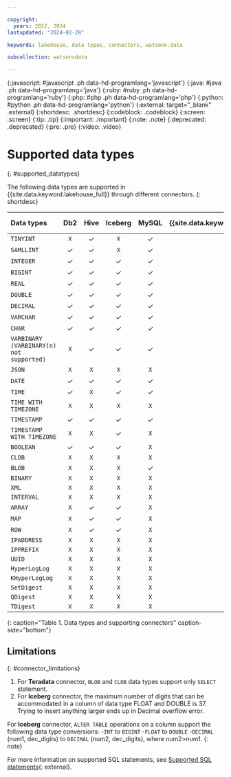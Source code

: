 ```yaml
---

copyright:
  years: 2022, 2024
lastupdated: "2024-02-28"

keywords: lakehouse, data types, connectors, watsonx.data

subcollection: watsonxdata

---
```


{:javascript: #javascript .ph data-hd-programlang='javascript'}
{:java: #java .ph data-hd-programlang='java'}
{:ruby: #ruby .ph data-hd-programlang='ruby'}
{:php: #php .ph data-hd-programlang='php'}
{:python: #python .ph data-hd-programlang='python'}
{:external: target="_blank" .external}
{:shortdesc: .shortdesc}
{:codeblock: .codeblock}
{:screen: .screen}
{:tip: .tip}
{:important: .important}
{:note: .note}
{:deprecated: .deprecated}
{:pre: .pre}
{:video: .video}

# Supported data types
{: #supported_datatypes}


The following data types are supported in {{site.data.keyword.lakehouse_full}} through different connectors.
{: shortdesc}

| Data types |**Db2**|**Hive**|**Iceberg**|**MySQL**|**{{site.data.keyword.netezza_short}}**|**SQL Server**|**PostgreSQL**|**SingleStore**|**MongoDB**|**Teradata**|**Kafka**|**Elasticsearch**|**TPCH**|**TPCDS**|
| :-------------- | :-------------: | :-------------:| :-------------:| :-------------:| :-------------: | :-------------: | :-------------: | :-------------: | :-------------: | :-------------:| :-------------:| :-------------: | :-------------: | :-------------: |
| `TINYINT` | `X`    | ✓   | `X`  | ✓  | `X`  | ✓  | `X`   | ✓  | ✓  | `X`  | `X`  | `X`  | `X`  | `X`  |
| `SAMLLINT` | ✓    | ✓  |`X`  | ✓  | ✓  | ✓  | ✓   | ✓  | `X`  | `X`  | `X`  | `X`  | `X`  | `X`  |
| `INTEGER` | ✓    | ✓   | ✓  | ✓  | ✓  | ✓  | ✓   | ✓  | ✓  | ✓  | `X`  | `X`  | `X`  | `X`  |
| `BIGINT` | ✓    | ✓   | ✓  | ✓  | ✓  | ✓  | ✓   | ✓  | ✓  | ✓  | `X`  | `X`  | `X`  | `X`  |
| `REAL` | ✓    | ✓   | ✓  | ✓  | ✓  | ✓  | ✓   | ✓  | `X`  | ✓  | `X`  | `X`  | `X`  | `X`  |
| `DOUBLE` | ✓    | ✓   | ✓  | ✓  | ✓  | ✓  | ✓   | ✓  | ✓  | ✓  | `X`  | `X`  | `X`  | `X`  |
| `DECIMAL` | ✓    | ✓   | ✓  | ✓  | ✓  | ✓  | ✓   | ✓  | ✓  | ✓  | `X`  | `X`  | `X`  | `X`  |
| `VARCHAR` | ✓    | ✓   | ✓  | ✓  | ✓  | ✓  | ✓   | ✓  | ✓  | ✓  | `X`  | `X`  | `X`  | `X`  |
| `CHAR` | ✓    | ✓   | ✓  | ✓  | ✓  | ✓  | ✓   | ✓  | ✓  | ✓  | `X`  | `X`  | `X`  | `X`  |
| `VARBINARY (VARBINARY(n) not supported)` | `X`    | ✓   | ✓  | ✓  |`X`  | `X`  | `X`   | `X`  | ✓  | `X`  | `X`  | `X`  | `X`  | `X`  |
| `JSON` | `X`    | `X`   | `X`  | `X`  | `X`  | `X`  | ✓   | `X`  | `X`  | `X`  | `X`  | `X`  | `X`  | `X`  |
| `DATE` | ✓    | ✓   | ✓  | ✓  | ✓  | ✓  | ✓   | ✓  | ✓  | ✓  | `X`  | `X`  | `X`  | `X`  |
| `TIME` | ✓    | `X`   | ✓  | ✓  | ✓  | ✓  | ✓   | ✓  | ✓  | ✓  | `X`  | `X`  | `X`  | `X`  |
| `TIME WITH TIMEZONE` | `X`    | `X`   | `X`  | `X`  | `X`  | `X`  | ✓   | `X`  | `X`  | `X`  | `X`  | `X`  | `X`  | `X`  |
| `TIMESTAMP` | ✓    | ✓   | ✓  | ✓  | ✓  | `X`  | ✓   | ✓  | ✓  | ✓  | `X`  | `X`  | `X`  | `X`  |
| `TIMESTAMP WITH TIMEZONE` | `X`    | `X`   | ✓  | `X`  | `X`  | `X`  | ✓   | `X`  | `X`  | `X`  | `X`  | `X`  | `X`  | `X`  |
| `BOOLEAN` | ✓    | ✓   | ✓  | `X`  | ✓   | `X`  | ✓   | ✓  | `X`  | `X`  | `X`  | `X`  | `X`  | `X`  |
| `CLOB` | `X`    | `X`   | `X`  | `X`  | `X`   | `X`  | `X`   | `X`  | `X`  | `X`  | `X`  | `X`  | `X`  | `X`  |
| `BLOB` | `X`    | `X`   | `X`  | ✓  | `X`   | `X`  | `X`   | `X`  | `X`  | `X`  | `X`  | `X`  | `X`  | `X`  |
| `BINARY` | `X`    | `X`   | `X`  | `X`  | `X`   | `X`  | `X`   | `X`  | `X`  | `X`  | `X`  | `X`  | `X`  | `X`  |
| `XML` | `X`    | `X`   | `X`  | `X`  | `X`   | `X`  | `X`   | `X`  | `X`  | `X`  | `X`  | `X`  | `X`  | `X`  |
| `INTERVAL` | `X`    | `X`   | `X`  | `X`  | `X`   | `X`  | `X`   | `X`  | `X`  | `X`  | `X`  | `X`  | `X`  | `X`  |
| `ARRAY` | `X`    | ✓   | ✓  | `X`  | `X`   | `X`  | `X`   | `X`  | ✓  | `X`  | `X`  | `X`  | `X`  | `X`  |
| `MAP` | `X`    | ✓   | ✓  | `X`  | `X`   | `X`  | `X`   | `X`  | ✓  | `X`  | `X`  | `X`  | `X`  | `X`  |
| `ROW` | `X`    | ✓   | ✓  | `X`  | `X`   | `X`  | `X`   | `X`  | ✓  | `X`  | `X`  | `X`  | `X`  | `X`  |
| `IPADDRESS` | `X`    | `X`   | `X`  | `X`  | `X`   | `X`  | `X`   | `X`  | `X`  | `X`  | `X`  | `X`  | `X`  | `X`  |
| `IPPREFIX` | `X`    | `X`   | `X`  | `X`  | `X`   | `X`  | `X`   | `X`  | `X`  | `X`  | `X`  | `X`  | `X`  | `X`  |
| `UUID` | `X`    | `X`   | `X`  | `X`  | `X`   | `X`  | `X`   | `X`  | `X`  | `X`  | `X`  | `X`  | `X`  | `X`  |
| `HyperLogLog` | `X`    | `X`   | `X`  | `X`  | `X`   | `X`  | `X`   | `X`  | `X`  | `X`  | `X`  | `X`  | `X`  | `X`  |
| `KHyperLogLog` | `X`    | `X`   | `X`  | `X`  | `X`   | `X`  | `X`   | `X`  | `X`  | `X`  | `X`  | `X`  | `X`  | `X`  |
| `SetDigest` | `X`    | `X`   | `X`  | `X`  | `X`   | `X`  | `X`   | `X`  | `X`  | `X`  | `X`  | `X`  | `X`  | `X`  |
| `QDigest` | `X`    | `X`   | `X`  | `X`  | `X`   | `X`  | `X`   | `X`  | `X`  | `X`  | `X`  | `X`  | `X`  | `X`  |
| `TDigest` | `X`    | `X`   | `X`  | `X`  | `X`   | `X`  | `X`   | `X`  | `X`  | `X`  | `X`  | `X`  | `X`  | `X`  |
{: caption="Table 1. Data types and supporting connectors" caption-side="bottom"}

## Limitations
{: #connector_limitations}

1. For **Teradata** connector, `BLOB` and `CLOB` data types support only `SELECT` statement.
2. For **Iceberg** connector, the maximum number of digits that can be accommodated in a column of data type FLOAT and DOUBLE is 37. Trying to insert anything larger ends up in Decimal overflow error.


For **Iceberg** connector, `ALTER TABLE` operations on a column support the following data type conversions:
 -`INT` to `BIGINT`
 -`FLOAT` to `DOUBLE`
 -`DECIMAL` (num1, dec_digits) to `DECIMAL` (num2, dec_digits), where num2>num1.
{: note}

For more information on supported SQL statements, see [Supported SQL statements](watsonxdata?topic=watsonxdata-supported_sql_statements){: external}.
